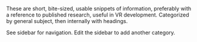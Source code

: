 These are short, bite-sized, usable snippets of information, preferably with a reference to published research, useful in VR development.  Categorized by general subject, then internally with headings.

See sidebar for navigation. Edit the sidebar to add another category.

